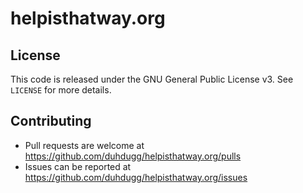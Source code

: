 # helpisthatway.org

## License

This code is released under the GNU General Public License v3. See `LICENSE` for more
details.

## Contributing

- Pull requests are welcome at https://github.com/duhdugg/helpisthatway.org/pulls
- Issues can be reported at https://github.com/duhdugg/helpisthatway.org/issues
